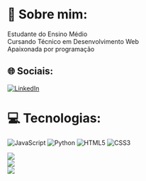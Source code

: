 # 🙋 Sobre mim:
Estudante do Ensino Médio<br>Cursando Técnico em Desenvolvimento Web<br>Apaixonada por programação


## 🌐 Sociais:
[![LinkedIn](https://img.shields.io/badge/LinkedIn-%230077B5.svg?logo=linkedin&logoColor=white)](https://linkedin.com/in/www.linkedin.com/in/angelita-dias-a31775260/) 

# 💻 Tecnologias:
![JavaScript](https://img.shields.io/badge/javascript-%23323330.svg?style=for-the-badge&logo=javascript&logoColor=%23F7DF1E) ![Python](https://img.shields.io/badge/python-3670A0?style=for-the-badge&logo=python&logoColor=ffdd54) ![HTML5](https://img.shields.io/badge/html5-%23E34F26.svg?style=for-the-badge&logo=html5&logoColor=white) ![CSS3](https://img.shields.io/badge/css3-%231572B6.svg?style=for-the-badge&logo=css3&logoColor=white)

![](https://github-readme-stats.vercel.app/api?username=angelitadias&theme=gruvbox&hide_border=false&include_all_commits=false&count_private=false)<br/>
![](https://github-readme-streak-stats.herokuapp.com/?user=angelitadias&theme=gruvbox&hide_border=false)<br/>
![](https://github-readme-stats.vercel.app/api/top-langs/?username=angelitadias&theme=gruvbox&hide_border=false&include_all_commits=false&count_private=false&layout=compact)


